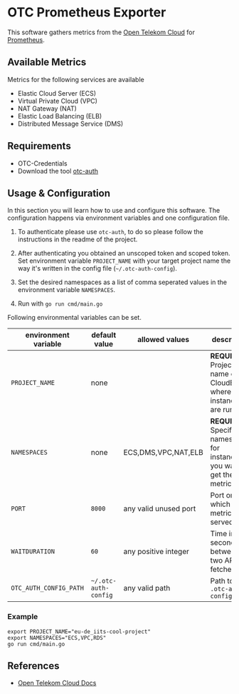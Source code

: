 # OTC Prometheus Exporter

This software gathers metrics from the [Open Telekom Cloud](https://open-telekom-cloud.com/)
for [Prometheus](https://prometheus.io/).

## Available Metrics

Metrics for the following services are available

- Elastic Cloud Server (ECS)
- Virtual Private Cloud (VPC)
- NAT Gateway (NAT)
- Elastic Load Balancing (ELB)
- Distributed Message Service (DMS)

## Requirements

- OTC-Credentials
- Download the tool [otc-auth](https://github.com/iits-consulting/otc-auth)

## Usage & Configuration

In this section you will learn how to use and configure this software.
The configuration happens via environment variables and one configuration file.

1. To authenticate please use `otc-auth`, to do so please follow the instructions in the readme of the project.

2. After authenticating you obtained an unscoped token and scoped token. Set environment variable `PROJECT_NAME` with
   your target project name the way it's written in the config file (`~/.otc-auth-config`).

3. Set the desired namespaces as a list of comma seperated values in the environment variable `NAMESPACES`.

4. Run with `go run cmd/main.go`

Following environmental variables can be set.

| environment variable   | default value        | allowed values        | description                                                                     |
|------------------------|----------------------|-----------------------|---------------------------------------------------------------------------------|
| `PROJECT_NAME`         | none                 |                       | **REQUIRED** Project name on CloudEye where your instances are running          |
| `NAMESPACES`           | none                 | ECS,DMS,VPC,NAT,ELB   | **REQUIRED** Specific namespaces for instances you want to get the metrics from |
| `PORT`                 | `8000`               | any valid unused port | Port on which metrics are served                                                |
| `WAITDURATION`         | `60`                 | any positive integer  | Time in seconds between two API call fetches                                    |
| `OTC_AUTH_CONFIG_PATH` | `~/.otc-auth-config` | any valid path        | Path to the `.otc-auth-config`                                                  |

### Example

```shell
export PROJECT_NAME="eu-de_iits-cool-project"
export NAMESPACES="ECS,VPC,RDS"
go run cmd/main.go
```

## References

- [Open Telekom Cloud Docs](https://docs.otc.t-systems.com/)
